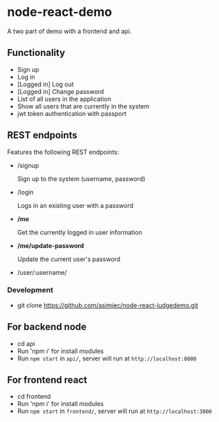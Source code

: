 # node-react-demo

A two part of demo with a frontend and api.


## Functionality

- Sign up
- Log in
- [Logged in] Log out
- [Logged in] Change password
- List of all users in the application 
- Show all users that are currently in the system
- jwt token authentication with passport

## REST endpoints
Features the following REST endpoints:

- /signup

    Sign up to the system (username, password)
    
- /login

    Logs in an existing user with a password
    
- **/me**

    Get the currently logged in user information
    
- **/me/update-password**

    Update the current user's password
    
- /user/:username/


### Development
 - git clone https://github.com/asimiec/node-react-judgedemo.git
## For backend node
 - cd api
 - Run 'npm i' for install modules
 - Run `npm start` in `api/`, server will run at `http://localhost:8000`
## For frontend react
- cd frontend
- Run 'npm i' for install modules
- Run `npm start` in `frontend/`, server will run at `http://localhost:3000`
 
 



